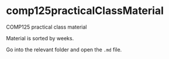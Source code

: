 # comp125practicalClassMaterial
COMP125 practical class material

Material is sorted by weeks.

Go into the relevant folder and open the `.md` file.
